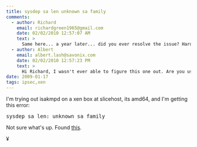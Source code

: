 ```yaml
---
title: sysdep sa len unknown sa family
comments:
  - author: Richard
    email: richardgreen1965@gmail.com
    date: 02/02/2010 12:57:07 AM
    text: >
      Same here... a year later... did you ever resolve the issue? Hard to believe amd64 version of isakmpd (debian lenny) is so un-used the problem is not more widely commented upon.<br/><br/><a href="http://ftp.de.debian.org/debian/pool/main/i/isakmpd/isakmpd_20041012-5_amd64.deb" rel="nofollow">http://ftp.de.debian.org/debian/pool/main/i/isakmpd/isakmpd_20041012-5_amd64.deb</a> is the version in lenny, i tried isakmpd_20041012-6_amd64.deb from squeeze, got different issues re. INVALID_PAYLOAD using same config has had been working on an i386 system (which I was replacing with amd64 system).
  - author: Albert
    email: albert.lash@savonix.com
    date: 02/02/2010 12:57:23 PM
    text: >
      Hi Richard, I wasn't ever able to figure this one out. Are you using it on Xen? I was, and figured that was why it wasn't a common problem.
date: 2009-01-17
tags: ipsec,xen
---
```

I'm trying out isakmpd on a xen box at slicehost, its amd64, and I'm getting this error:

<pre>sysdep_sa_len: unknown sa family</pre>

Not sure what's up. Found <a href="http://bugs.debian.org/cgi-bin/bugreport.cgi?bug=412893">this</a>.

¥

